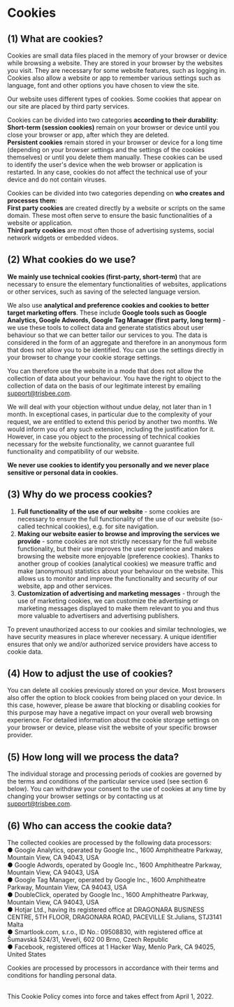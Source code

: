 # Cookies 

## (1) What are cookies?

Cookies are small data files placed in the memory of your browser or device while browsing a website. They are stored in your browser by the websites you visit. They are necessary for some website features, such as logging in. Cookies also allow a website or app to remember various settings such as language, font and other options you have chosen to view the site.

Our website uses different types of cookies. Some cookies that appear on our site are placed by third party services.

Cookies can be divided into two categories **according to their durability**:
<br /> **Short-term (session cookies)** remain on your browser or device until you close your browser or app, after which they are deleted.
<br /> **Persistent cookies** remain stored in your browser or device for a long time (depending on your browser settings and the settings of the cookies themselves) or until you delete them manually. These cookies can be used to identify the user's device when the web browser or application is restarted. In any case, cookies do not affect the technical use of your device and do not contain viruses.

Cookies can be divided into two categories depending on **who creates and processes them**:
<br /> **First party cookies** are created directly by a website or scripts on the same domain. These most often serve to ensure the basic functionalities of a website or application.
<br /> **Third party cookies** are most often those of advertising systems, social network widgets or embedded videos.

## (2) What cookies do we use?

**We mainly use technical cookies (first-party, short-term)** that are necessary to ensure the elementary functionalities of websites, applications or other services, such as saving of the selected language version.
 
We also use **analytical and preference cookies and cookies to better target marketing offers**. These include **Google tools such as Google Analytics, Google Adwords, Google Tag Manager (first party, long term)** - we use these tools to collect data and generate statistics about user behaviour so that we can better tailor our services to you. The data is considered in the form of an aggregate and therefore in an anonymous form that does not allow you to be identified. You can use the settings directly in your browser to change your cookie storage settings.

You can therefore use the website in a mode that does not allow the collection of data about your behaviour. You have the right to object to the collection of data on the basis of our legitimate interest by emailing support@trisbee.com.

We will deal with your objection without undue delay, not later than in 1 month. In exceptional cases, in particular due to the complexity of your request, we are entitled to extend this period by another two months. We would inform you of any such extension, including the justification for it.
However, in case you object to the processing of technical cookies necessary for the website functionality, we cannot guarantee full functionality and compatibility of our website.

**We never use cookies to identify you personally and we never place sensitive or personal data in cookies.**

## (3) Why do we process cookies?

1. **Full functionality of the use of our website** - some cookies are necessary to ensure the full functionality of the use of our website (so-called technical cookies), e.g. for site navigation.
2. **Making our website easier to browse and improving the services we provide** - some cookies are not strictly necessary for the full website functionality, but their use improves the user experience and makes browsing the website more enjoyable (preference cookies). Thanks to another group of cookies (analytical cookies) we measure traffic and make (anonymous) statistics about your behaviour on the website. This allows us to monitor and improve the functionality and security of our website, app and other services.
3. **Customization of advertising and marketing messages** - through the use of marketing cookies, we can customize the advertising or marketing messages displayed to make them relevant to you and thus more valuable to advertisers and advertising publishers.

To prevent unauthorized access to our cookies and similar technologies, we have security measures in place wherever necessary. A unique identifier ensures that only we and/or authorized service providers have access to cookie data.

## (4) How to adjust the use of cookies?

You can delete all cookies previously stored on your device. Most browsers also offer the option to block cookies from being placed on your device. In this case, however, please be aware that blocking or disabling cookies for this purpose may have a negative impact on your overall web browsing experience. For detailed information about the cookie storage settings on your browser or device, please visit the website of your specific browser provider.

## (5) How long will we process the data?
The individual storage and processing periods of cookies are governed by the terms and conditions of the particular service used (see section 6 below). You can withdraw your consent to the use of cookies at any time by changing your browser settings or by contacting us at support@trisbee.com.

## (6) Who can access the cookie data?

The collected cookies are processed by the following data processors:
<br /> ●	Google Analytics, operated by Google Inc., 1600 Amphitheatre Parkway, Mountain View, CA 94043, USA
<br /> ●	Google Adwords, operated by Google Inc., 1600 Amphitheatre Parkway, Mountain View, CA 94043, USA
<br /> ●	Google Tag Manager, operated by Google Inc., 1600 Amphitheatre Parkway, Mountain View, CA 94043, USA
<br /> ● DoubleClick, operated by Google Inc., 1600 Amphitheatre Parkway, Mountain View, CA 94043, USA
<br /> ● Hotjar Ltd., having its registered office at DRAGONARA BUSINESS CENTRE, 5TH FLOOR, DRAGONARA ROAD, PACEVILLE St.Julians, STJ3141 Malta
<br /> ●	Smartlook.com, s.r.o., ID No.: 09508830, with registered office at Šumavská 524/31, Veveří, 602 00 Brno, Czech Republic
<br /> ● Facebook, registered offices at 1 Hacker Way, Menlo Park, CA 94025, United States

Cookies are processed by processors in accordance with their terms and conditions for handling personal data.

<br /> This Cookie Policy comes into force and takes effect from April 1, 2022.
